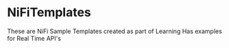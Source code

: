 # NiFiTemplates

These are NiFi Sample Templates created as part of Learning 
Has examples for Real Time API's 
